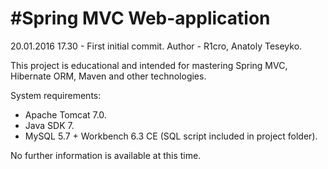 #        #Spring MVC Web-application #
20.01.2016 17.30 - First initial commit.
Author - R1cro, Anatoly Teseyko.

This project is educational and intended for mastering Spring MVC, Hibernate ORM, Maven and other technologies.

System requirements:
- Apache Tomcat 7.0.
- Java SDK 7.
- MySQL 5.7 + Workbench 6.3 CE (SQL script included in project folder).

No further information is available at this time.

